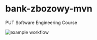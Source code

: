 # bank-zbozowy-mvn
PUT Software Engineering Course

![example workflow](https://github.com/effi1211/bank-zbozowy-mvn/actions/workflows/ci.yml/badge.svg)
